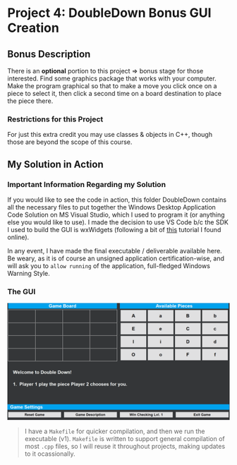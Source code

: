 # Project 4: DoubleDown Bonus GUI Creation

## Bonus Description

There is an **optional** portion to this project => bonus stage for those interested. Find some graphics package that works with your computer. Make the program graphical so that to make a move you click once on a piece to select it, then click a second time on a board destination to place the piece there.

### Restrictions for this Project

For just this extra credit you may use classes & objects in C++, though those are beyond the scope of this course.

## My Solution in Action

### Important Information Regarding my Solution

If you would like to see the code in action, this folder DoubleDown contains all the necessary files to put together the Windows Desktop Application Code Solution on MS Visual Studio, which I used to program it (or anything else you would like to use). I made the decision to use VS Code b/c the SDK I used to build the GUI is wxWidgets (following a bit of [this](https://www.youtube.com/watch?v=FOIbK4bJKS8&ab_channel=javidx9) tutorial I found online).

In any event, I have made the final executable / deliverable available here. Be weary, as it is of course an unsigned application certification-wise, and will ask you to `allow running` of the application, full-fledged Windows Warning Style.

### The GUI

![Project 4 in Action!](./runningProject4GUI.gif)

> I have a `Makefile` for quicker compilation, and then we run the executable (v1). `Makefile` is written to support general compilation of most `.cpp` files, so I will reuse it throughout projects, making updates to it ocassionally.
